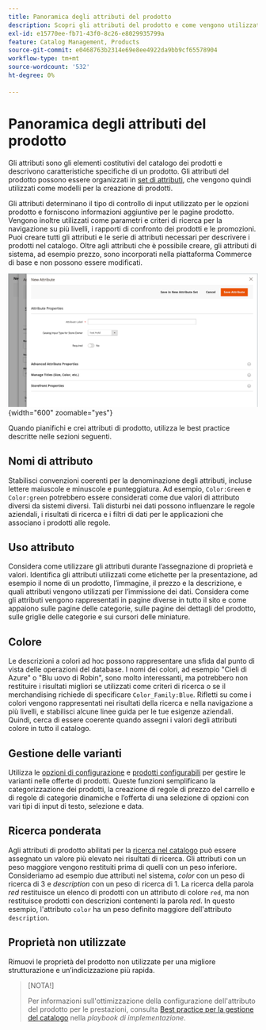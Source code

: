 ```yaml
---
title: Panoramica degli attributi del prodotto
description: Scopri gli attributi del prodotto e come vengono utilizzati per descrivere le caratteristiche specifiche di un prodotto.
exl-id: e15770ee-fb71-43f0-8c26-e8029935799a
feature: Catalog Management, Products
source-git-commit: e0468763b2314e69e8ee4922da9bb9cf65578904
workflow-type: tm+mt
source-wordcount: '532'
ht-degree: 0%

---
```


# Panoramica degli attributi del prodotto

Gli attributi sono gli elementi costitutivi del catalogo dei prodotti e descrivono caratteristiche specifiche di un prodotto. Gli attributi del prodotto possono essere organizzati in [set di attributi](attribute-sets.md), che vengono quindi utilizzati come modelli per la creazione di prodotti.

Gli attributi determinano il tipo di controllo di input utilizzato per le opzioni prodotto e forniscono informazioni aggiuntive per le pagine prodotto. Vengono inoltre utilizzati come parametri e criteri di ricerca per la navigazione su più livelli, i rapporti di confronto dei prodotti e le promozioni. Puoi creare tutti gli attributi e le serie di attributi necessari per descrivere i prodotti nel catalogo. Oltre agli attributi che è possibile creare, gli attributi di sistema, ad esempio prezzo, sono incorporati nella piattaforma Commerce di base e non possono essere modificati.

![Creazione di un nuovo attributo durante la modifica di un prodotto](./assets/product-attribute-add-new.png){width="600" zoomable="yes"}

Quando pianifichi e crei attributi di prodotto, utilizza le best practice descritte nelle sezioni seguenti.

## Nomi di attributo

Stabilisci convenzioni coerenti per la denominazione degli attributi, incluse lettere maiuscole e minuscole e punteggiatura. Ad esempio, `Color:Green` e `Color:green` potrebbero essere considerati come due valori di attributo diversi da sistemi diversi. Tali disturbi nei dati possono influenzare le regole aziendali, i risultati di ricerca e i filtri di dati per le applicazioni che associano i prodotti alle regole.

## Uso attributo

Considera come utilizzare gli attributi durante l’assegnazione di proprietà e valori. Identifica gli attributi utilizzati come etichette per la presentazione, ad esempio il nome di un prodotto, l’immagine, il prezzo e la descrizione, e quali attributi vengono utilizzati per l’immissione dei dati. Considera come gli attributi vengono rappresentati in pagine diverse in tutto il sito e come appaiono sulle pagine delle categorie, sulle pagine dei dettagli del prodotto, sulle griglie delle categorie e sui cursori delle miniature.

## Colore

Le descrizioni a colori ad hoc possono rappresentare una sfida dal punto di vista delle operazioni del database. I nomi dei colori, ad esempio &quot;Cieli di Azure&quot; o &quot;Blu uovo di Robin&quot;, sono molto interessanti, ma potrebbero non restituire i risultati migliori se utilizzati come criteri di ricerca o se il merchandising richiede di specificare `Color_Family:Blue`. Rifletti su come i colori vengono rappresentati nei risultati della ricerca e nella navigazione a più livelli, e stabilisci alcune linee guida per le tue esigenze aziendali. Quindi, cerca di essere coerente quando assegni i valori degli attributi colore in tutto il catalogo.

## Gestione delle varianti

Utilizza le [opzioni di configurazione](product-configurations.md) e [prodotti configurabili](product-create-configurable.md) per gestire le varianti nelle offerte di prodotti. Queste funzioni semplificano la categorizzazione dei prodotti, la creazione di regole di prezzo del carrello e di regole di categorie dinamiche e l’offerta di una selezione di opzioni con vari tipi di input di testo, selezione e data.

## Ricerca ponderata

Agli attributi di prodotto abilitati per la [ricerca nel catalogo](search.md) può essere assegnato un valore più elevato nei risultati di ricerca. Gli attributi con un peso maggiore vengono restituiti prima di quelli con un peso inferiore. Consideriamo ad esempio due attributi nel sistema, _color_ con un peso di ricerca di 3 e _description_ con un peso di ricerca di 1. La ricerca della parola _red_ restituisce un elenco di prodotti con un attributo di colore `red`, ma non restituisce prodotti con descrizioni contenenti la parola _red_. In questo esempio, l&#39;attributo `color` ha un peso definito maggiore dell&#39;attributo `description`.

## Proprietà non utilizzate

Rimuovi le proprietà del prodotto non utilizzate per una migliore strutturazione e un’indicizzazione più rapida.


>[NOTA!]
>
>Per informazioni sull&#39;ottimizzazione della configurazione dell&#39;attributo del prodotto per le prestazioni, consulta [Best practice per la gestione del catalogo](https://experienceleague.adobe.com/en/docs/commerce-operations/implementation-playbook/best-practices/planning/catalog-management#product-attributes) nella _playbook di implementazione_.
